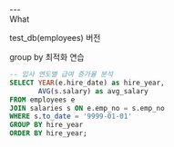 ---\
What 


test_db(employees) 버전 

group by 최적화 연습 

```sql
-- 입사 연도별 급여 증가율 분석 
SELECT YEAR(e.hire_date) as hire_year,
       AVG(s.salary) as avg_salary
FROM employees e
JOIN salaries s ON e.emp_no = s.emp_no
WHERE s.to_date = '9999-01-01'
GROUP BY hire_year
ORDER BY hire_year;
```
